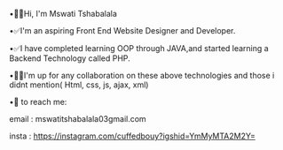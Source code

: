 •👋🏼Hi, I'm Mswati Tshabalala

•✅I'm an aspiring Front End Website Designer and Developer.

•✅I have completed learning OOP through JAVA,and started learning a Backend Technology called PHP.

•🙏🏼I'm up for any collaboration on these above technologies and those i didnt mention( Html, css, js, ajax, xml)

•🧰 to reach me: 

email : mswatitshabalala03gmail.com

insta : https://instagram.com/cuffedbouy?igshid=YmMyMTA2M2Y= 